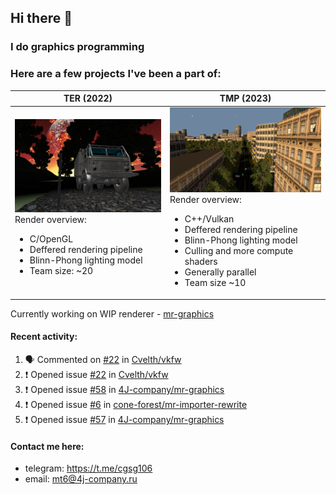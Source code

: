 ## Hi there 👋
### I do graphics programming
### Here are a few projects I've been a part of:  

TER (2022)            |  TMP (2023)
-------------------------|-------------------------
![](images/ter_screenshot_00_upscaled.webp) Render overview: <br><ul><li> C/OpenGL <li> Deffered rendering pipeline <li> Blinn-Phong lighting model <li> Team size: ~20 | ![](images/tmp_screenshot_01_upscaled.webp) Render overview: <br><ul><li> C++/Vulkan <li> Deffered rendering pipeline <li> Blinn-Phong lighting model <li> Culling and more compute shaders <li> Generally parallel <li> Team size ~10

Currently working on WIP renderer - [mr-graphics](https://github.com/4J-company/mr-graphics)  

#### Recent activity:
<!--START_SECTION:activity-->
1. 🗣 Commented on [#22](https://github.com/Cvelth/vkfw/issues/22#issuecomment-3091209343) in [Cvelth/vkfw](https://github.com/Cvelth/vkfw)
2. ❗ Opened issue [#22](https://github.com/Cvelth/vkfw/issues/22) in [Cvelth/vkfw](https://github.com/Cvelth/vkfw)
3. ❗ Opened issue [#58](https://github.com/4J-company/mr-graphics/issues/58) in [4J-company/mr-graphics](https://github.com/4J-company/mr-graphics)
4. ❗ Opened issue [#6](https://github.com/cone-forest/mr-importer-rewrite/issues/6) in [cone-forest/mr-importer-rewrite](https://github.com/cone-forest/mr-importer-rewrite)
5. ❗ Opened issue [#57](https://github.com/4J-company/mr-graphics/issues/57) in [4J-company/mr-graphics](https://github.com/4J-company/mr-graphics)
<!--END_SECTION:activity-->

#### Contact me here:
 - telegram: https://t.me/cgsg106
 - email:    mt6@4j-company.ru
